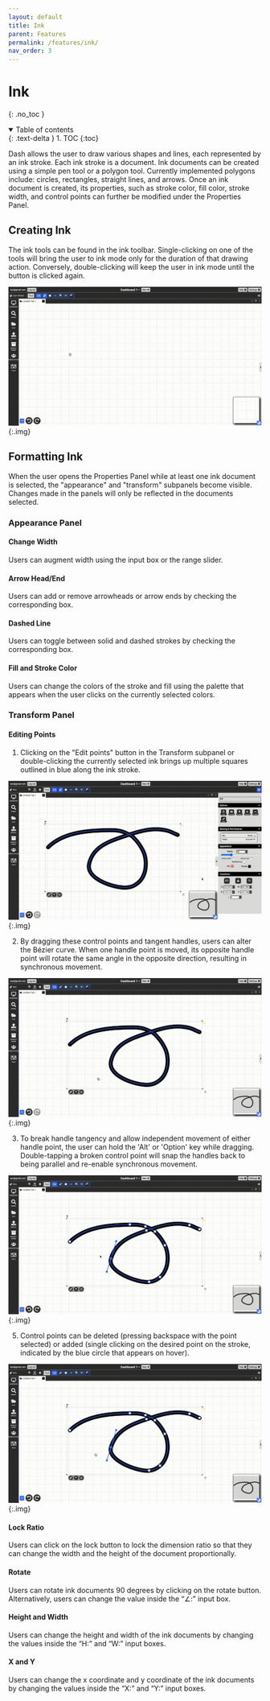 ```yaml
---
layout: default
title: Ink
parent: Features
permalink: /features/ink/
nav_order: 3
---
```


# Ink
{: .no_toc }

<details open markdown="block">
  <summary>
    Table of contents
  </summary>
  {: .text-delta }
1. TOC
{:toc}
</details>

Dash allows the user to draw various shapes and lines, each represented by an ink stroke. Each ink stroke is a document. Ink documents can be created using a simple pen tool or a polygon tool. Currently implemented polygons include: circles, rectangles, straight lines, and arrows. Once an ink document is created, its properties, such as stroke color, fill color, stroke width, and control points can further be modified under the Properties Panel.

## Creating Ink 

The ink tools can be found in the ink toolbar. Single-clicking on one of the tools will bring the user to ink mode only for the duration of that drawing action. Conversely, double-clicking will keep the user in ink mode until the button is clicked again.

![](../../assets/gifs/features/inkdraw.gif){:.img}

## Formatting Ink

When the user opens the Properties Panel while at least one ink document is selected, the "appearance" and "transform" subpanels become visible. Changes made in the panels will only be reflected in the documents selected.

### Appearance Panel

#### Change Width
Users can augment width using the input box or the range slider.
#### Arrow Head/End 
Users can add or remove arrowheads or arrow ends by checking the corresponding box.
#### Dashed Line 
Users can toggle between solid and dashed strokes by checking the corresponding box.
#### Fill and Stroke Color
Users can change the colors of the stroke and fill using the palette that appears when the user clicks on the currently selected colors.

### Transform Panel

#### Editing Points
1. Clicking on the "Edit points" button in the Transform subpanel or double-clicking the currently selected ink brings up multiple squares outlined in blue along the ink stroke. 

![](../../assets/gifs/features/inkedit0.gif){:.img}

2. By dragging these control points and tangent handles, users can alter the Bézier curve. When one handle point is moved, its opposite handle point will rotate the same angle in the opposite direction, resulting in synchronous movement. 

![](../../assets/gifs/features/inkedit1.gif){:.img}

3. To break handle tangency and allow independent movement of either handle point, the user can hold the 'Alt' or 'Option' key while dragging. Double-tapping a broken control point will snap the handles back to being parallel and re-enable synchronous movement.

![](../../assets/gifs/features/inkedit2.gif){:.img}

5. Control points can be deleted (pressing backspace with the point selected) or added (single clicking on the desired point on the stroke, indicated by the blue circle that appears on hover).

![](../../assets/gifs/features/inkedit3.gif){:.img}

#### Lock Ratio
Users can click on the lock button to lock the dimension ratio so that they can change the width and the height of the document proportionally.
#### Rotate
Users can rotate ink documents 90 degrees by clicking on the rotate button. Alternatively, users can change the value inside the “∠:” input box.
#### Height and Width
Users can change the height and width of the ink documents by changing the values inside the  “H:” and “W:” input boxes.
#### X and Y
Users can change the x coordinate and y coordinate of the ink documents by changing the values inside the “X:” and “Y:” input boxes.